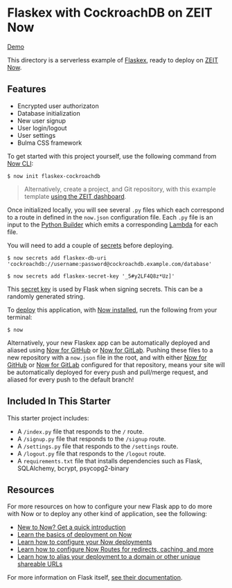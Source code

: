 # Flaskex with CockroachDB on ZEIT Now

[Demo](https://flaskex-cockroachdb.now-examples.now.sh)

This directory is a serverless example of [Flaskex](https://github.com/anfederico/Flaskex), ready to deploy on [ZEIT Now](https://zeit.co/now).

## Features
- Encrypted user authorizaton
- Database initialization
- New user signup
- User login/logout
- User settings
- Bulma CSS framework

To get started with this project yourself, use the following command from [Now CLI](https://zeit.co/docs/v2/getting-started/installation#now-cli):

```shell
$ now init flaskex-cockroachdb
```

> Alternatively, create a project, and Git repository, with this example template [using the ZEIT dashboard](https://zeit.co/new/flaskex-cockroachdb).

Once initialized locally, you will see several `.py` files which each correspond to a route in defined in the `now.json` configuration file. Each `.py` file is an input to the [Python Builder](https://zeit.co/docs/v2/deployments/official-builders/python-now-python) which emits a corresponding [Lambda](https://zeit.co/docs/v2/deployments/concepts/lambdas/) for each file.

You will need to add a couple of [secrets](https://zeit.co/docs/v2/deployments/environment-variables-and-secrets) before deploying.

```shell
$ now secrets add flaskex-db-uri 'cockroachdb://username:password@cockroachdb.example.com/database' 
```

```shell
$ now secrets add flaskex-secret-key '_5#y2LF4Q8z*Uz]' 
```

This [secret key](http://flask.pocoo.org/docs/1.0/quickstart/#sessions) is used by Flask when signing secrets. This can be a randomly generated string.

To [deploy](https://zeit.co/docs/v2/deployments/basics) this application, with [Now installed](https://zeit.co/docs/v2/getting-started/installation), run the following from your terminal:

```shell
$ now
```

Alternatively, your new Flaskex app can be automatically deployed and aliased using [Now for GitHub](https://zeit.co/docs/v2/integrations/now-for-github) or [Now for GitLab](https://zeit.co/docs/v2/integrations/now-for-gitlab). Pushing these files to a new repository with a `now.json` file in the root, and with either [Now for GitHub](https://zeit.co/docs/v2/integrations/now-for-github) or [Now for GitLab](https://zeit.co/docs/v2/integrations/now-for-gitlab) configured for that repository, means your site will be automatically deployed for every push and pull/merge request, and aliased for every push to the default branch!

## Included In This Starter

This starter project includes:
- A `/index.py` file that responds to the `/` route.
- A `/signup.py` file that responds to the `/signup` route.
- A `/settings.py` file that responds to the `/settings` route.
- A `/logout.py` file that responds to the `/logout` route.
- A `requirements.txt` file that installs dependencies such as Flask, SQLAlchemy, bcrypt, psycopg2-binary

## Resources

For more resources on how to configure your new Flask app to do more with Now or to deploy any other kind of application, see the following:

- [New to Now? Get a quick introduction](https://zeit.co/docs/v2/getting-started/introduction-to-now)
- [Learn the basics of deployment on Now](https://zeit.co/docs/v2/deployments/basics)
- [Learn how to configure your Now deployments](https://zeit.co/docs/v2/deployments/configuration)
- [Learn how to configure Now Routes for redirects, caching, and more](https://zeit.co/docs/v2/deployments/routes)
- [Learn how to alias your deployment to a domain or other unique shareable URLs](https://zeit.co/docs/v2/domains-and-aliases/introduction)

For more information on Flask itself, [see their documentation](http://flask.pocoo.org/docs/).






